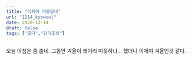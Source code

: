 ```yaml
---
title: "이제야 겨울답네"
url: "1214_kyowool"
date: 2020-12-14
draft: false
tags: ["춥다","감기조심"]
---
```

오늘 아침은 좀 춥네. 그동안 겨울이 왜이리 따듯하냐... 했더니 이제야 겨울인것 같다.
